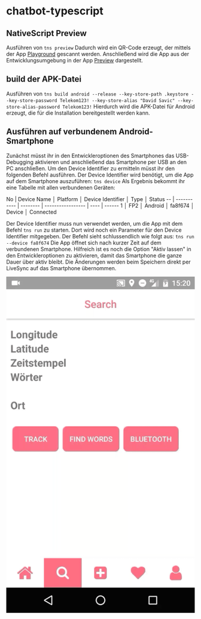 # chatbot-typescript

## NativeScript Preview
Ausführen von `tns preview`
Dadurch wird ein QR-Code erzeugt, der mittels der App [Playground](https://play.google.com/store/apps/details?id=org.nativescript.play) gescannt werden. Anschließend wird die App aus der Entwicklungsumgebung in der App [Preview](https://play.google.com/store/apps/details?id=org.nativescript.preview) dargestellt.

## build der APK-Datei
Ausführen von `tns build android --release --key-store-path .keystore --key-store-password Telekom123! --key-store-alias "David Savic" --key-store-alias-password Telekom123!`
Hierdurch wird die APK-Datei für Android erzeugt, die für die Installation bereitgestellt werden kann.

## Ausführen auf verbundenem Android-Smartphone
Zunächst müsst ihr in den Entwickleroptionen des Smartphones das USB-Debugging aktivieren und anschließend das Smartphone per USB an den PC anschließen.
Um den Device Identifier zu ermitteln müsst ihr den folgenden Befehl ausführen. Der Device Identifier wird benötigt, um die App auf dem Smartphone auszuführen: `tns device`
Als Ergebnis bekommt ihr eine Tabelle mit allen verbundenen Geräten:

 No | Device Name │ Platform │ Device Identifier │ Type │ Status
 -- | ----------- | -------- | ----------------- | ---- | ------
 1 │ FP2 │ Android │ fa8f674 │ Device │ Connected

Der Device Identifier muss nun verwendet werden, um die App mit dem Befehl `tns run` zu starten. Dort wird noch ein Parameter für den Device Identifier mitgegeben.
Der Befehl sieht schlussendlich wie folgt aus: `tns run --device fa8f674`
Die App öffnet sich nach kurzer Zeit auf dem verbundenen Smartphone. Hilfreich ist es noch die Option "Aktiv lassen" in den Entwickleroptionen zu aktivieren, damit das Smartphone die ganze Dauer über aktiv bleibt.
Die Änderungen werden beim Speichern direkt per LiveSync auf das Smartphone übernommen.

![Location - Gif](./files/location.gif)
